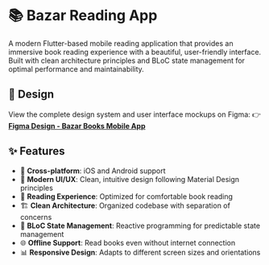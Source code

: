 # 📚 Bazar Reading App

A modern Flutter-based mobile reading application that provides an immersive book reading experience with a beautiful, user-friendly interface. Built with clean architecture principles and BLoC state management for optimal performance and maintainability.

## 🎨 Design

View the complete design system and user interface mockups on Figma:
👉 **[Figma Design - Bazar Books Mobile App](https://www.figma.com/design/MaTYZN4mlocnAdkyThD9Yl/Bazar---Books-Mobile-App--Community-?node-id=0-1&p=f)**

## ✨ Features

- 📱 **Cross-platform**: iOS and Android support
- 🎨 **Modern UI/UX**: Clean, intuitive design following Material Design principles
- 📖 **Reading Experience**: Optimized for comfortable book reading
- 🏗️ **Clean Architecture**: Organized codebase with separation of concerns
- 🔄 **BLoC State Management**: Reactive programming for predictable state management
- 🌐 **Offline Support**: Read books even without internet connection
- 📊 **Responsive Design**: Adapts to different screen sizes and orientations
